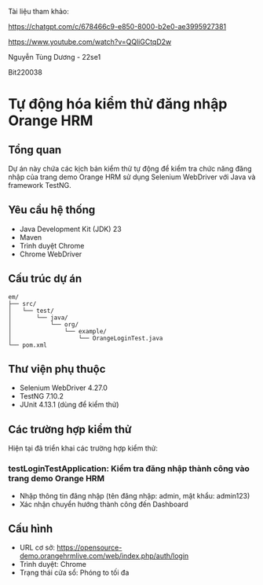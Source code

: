 Tài liệu tham khảo: 

https://chatgpt.com/c/678466c9-e850-8000-b2e0-ae3995927381

https://www.youtube.com/watch?v=QQliGCtqD2w

Nguyễn Tùng Dương - 22se1

Bit220038

# Tự động hóa kiểm thử đăng nhập Orange HRM
## Tổng quan
Dự án này chứa các kịch bản kiểm thử tự động để kiểm tra chức năng đăng nhập của trang demo Orange HRM sử dụng Selenium WebDriver với Java và framework TestNG.
## Yêu cầu hệ thống
- Java Development Kit (JDK) 23
- Maven
- Trình duyệt Chrome
- Chrome WebDriver

## Cấu trúc dự án
```
em/
├── src/
│   └── test/
│       └── java/
│           └── org/
│               └── example/
│                   └── OrangeLoginTest.java
└── pom.xml
```
## Thư viện phụ thuộc

- Selenium WebDriver 4.27.0
- TestNG 7.10.2
- JUnit 4.13.1 (dùng để kiểm thử)
## Các trường hợp kiểm thử
Hiện tại đã triển khai các trường hợp kiểm thử:
### testLoginTestApplication: Kiểm tra đăng nhập thành công vào trang demo Orange HRM
- Nhập thông tin đăng nhập (tên đăng nhập: admin, mật khẩu: admin123)
- Xác nhận chuyển hướng thành công đến Dashboard
## Cấu hình
- URL cơ sở: https://opensource-demo.orangehrmlive.com/web/index.php/auth/login
- Trình duyệt: Chrome
- Trạng thái cửa sổ: Phóng to tối đa





